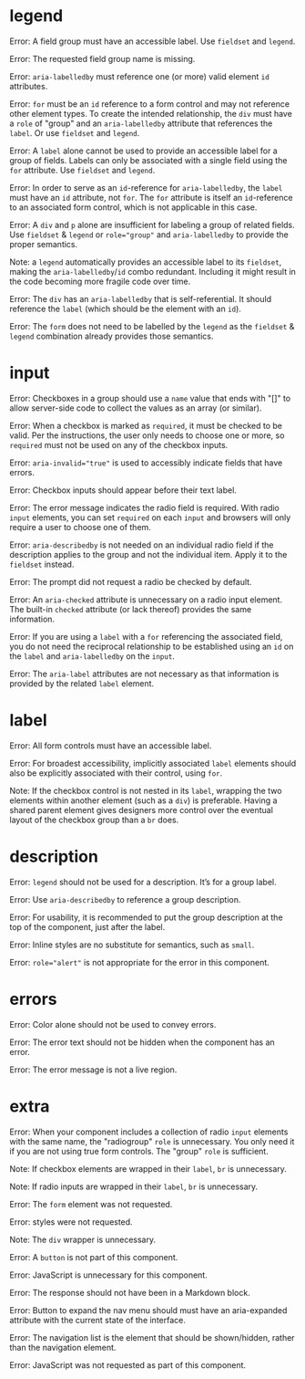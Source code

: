 # legend

Error: A field group must have an accessible label. Use `fieldset` and `legend`.

Error: The requested field group name is missing.

Error: `aria-labelledby` must reference one (or more) valid element `id` attributes.

Error: `for` must be an `id` reference to a form control and may not reference other element types. To create the intended relationship, the `div` must have a `role` of "group" and an `aria-labelledby` attribute that references the `label`. Or use `fieldset` and `legend`.

Error: A `label` alone cannot be used to provide an accessible label for a group of fields. Labels can only be associated with a single field using the `for` attribute. Use `fieldset` and `legend`.

Error: In order to serve as an `id`-reference for `aria-labelledby`, the `label` must have an `id` attribute, not `for`. The `for` attribute is itself an `id`-reference to an  associated form control, which is not applicable in this case.

Error: A `div` and `p` alone are insufficient for labeling a group of related fields. Use `fieldset` & `legend` or `role="group"` and `aria-labelledby` to provide the proper semantics.

Note: a `legend` automatically provides an accessible label to its `fieldset`, making the `aria-labelledby`/`id` combo redundant. Including it might result in the code becoming more fragile code over time.

Error: The `div` has an `aria-labelledby` that is self-referential. It should reference the `label` (which should be the element with an `id`).

Error: The `form` does not need to be labelled by the `legend` as the `fieldset` & `legend` combination already provides those semantics. 

# input

Error: Checkboxes in a group should use a `name` value that ends with "[]" to allow server-side code to collect the values as an array (or similar).

Error: When a checkbox is marked as `required`, it must be checked to be valid. Per the instructions, the user only needs to choose one or more, so `required` must not be used on any of the checkbox inputs.

Error: `aria-invalid="true"` is used to accessibly indicate fields that have errors.

Error: Checkbox inputs should appear before their text label.

Error: The error message indicates the radio field is required. With radio `input` elements, you can set `required` on each `input` and browsers will only require a user to choose one of them.

Error: `aria-describedby` is not needed on an individual radio field if the description applies to the group and not the individual item. Apply it to the `fieldset` instead.

Error: The prompt did not request a radio be checked by default.

Error: An `aria-checked` attribute is unnecessary on a radio input element. The built-in `checked` attribute (or lack thereof) provides the same information.

Error: If you are using a `label` with a `for` referencing the associated field, you do not need the reciprocal relationship to be established using an `id` on the `label` and `aria-labelledby` on the `input`.

Error: The `aria-label` attributes are not necessary as that information is provided by the related `label` element.

# label

Error: All form controls must have an accessible label.

Error: For broadest accessibility, implicitly associated `label` elements should also be explicitly associated with their control, using `for`.

Note: If the checkbox control is not nested in its `label`, wrapping the two elements within another element (such as a `div`) is preferable. Having a shared parent element gives designers more control over the eventual layout of the checkbox group than a `br` does.

# description

Error: `legend` should not be used for a description. It’s for a group label.

Error: Use `aria-describedby` to reference a group description.

Error: For usability, it is recommended to put the group description at the top of the component, just after the label.

Error: Inline styles are no substitute for semantics, such as `small`.

Error: `role="alert"` is not appropriate for the error in this component.

# errors

Error: Color alone should not be used to convey errors.

Error: The error text should not be hidden when the component has an error.

Error: The error message is not a live region.

# extra

Error: When your component includes a collection of radio `input` elements with the same name, the "radiogroup" `role` is unnecessary. You only need it if you are not using true form controls. The "group" `role` is sufficient.

Note: If checkbox elements are wrapped in their `label`, `br` is unnecessary.

Note: If radio inputs are wrapped in their `label`, `br` is unnecessary.

Error: The `form` element was not requested.

Error: styles were not requested.

Note: The `div` wrapper is unnecessary.

Error: A `button` is not part of this component.

Error: JavaScript is unnecessary for this component.

Error: The response should not have been in a Markdown block.

Error: Button to expand the nav menu should must have an aria-expanded attribute with the current state of the interface.

Error: The navigation list is the element that should be shown/hidden, rather than the navigation element.

Error: JavaScript was not requested as part of this component.